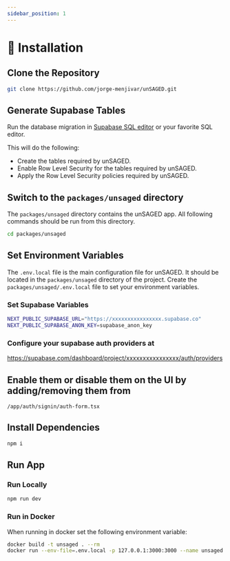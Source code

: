 ```yaml
---
sidebar_position: 1
---
```


# 🚧 Installation

## Clone the Repository

```sh
git clone https://github.com/jorge-menjivar/unSAGED.git
```

## Generate Supabase Tables

Run the database migration in [Supabase SQL editor](https://app.supabase.com/project/_/sql) or your favorite SQL editor.


This will do the following:

- Create the tables required by unSAGED.
- Enable Row Level Security for the tables required by unSAGED.
- Apply the Row Level Security policies required by unSAGED.


## Switch to the `packages/unsaged` directory

The `packages/unsaged` directory contains the unSAGED app. All following commands should be run from this directory.

```sh
cd packages/unsaged
```

## Set Environment Variables

The `.env.local` file is the main configuration file for unSAGED. It should be located in the `packages/unsaged` directory of the project.
Create the `packages/unsaged/.env.local` file to set your environment variables.


### Set Supabase Variables

```sh title="packages/unsaged/.env.local"
NEXT_PUBLIC_SUPABASE_URL="https://xxxxxxxxxxxxxxxx.supabase.co"
NEXT_PUBLIC_SUPABASE_ANON_KEY=supabase_anon_key
```

### Configure your supabase auth providers at

https://supabase.com/dashboard/project/xxxxxxxxxxxxxxxx/auth/providers

## Enable them or disable them on the UI by adding/removing them from
```
/app/auth/signin/auth-form.tsx
```


## Install Dependencies

```sh
npm i
```

## Run App

### Run Locally

```sh
npm run dev
```

### Run in Docker

When running in docker set the following environment variable:

```sh
docker build -t unsaged . --rm
docker run --env-file=.env.local -p 127.0.0.1:3000:3000 --name unsaged unsaged
```